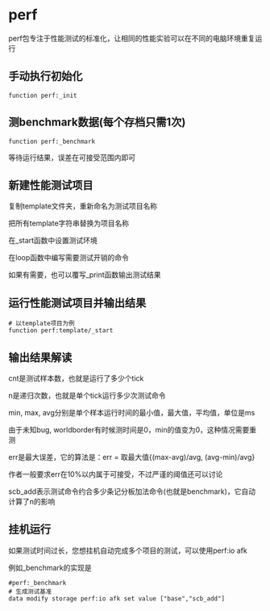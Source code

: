 # perf

perf包专注于性能测试的标准化，让相同的性能实验可以在不同的电脑环境重复运行

## 手动执行初始化

```
function perf:_init
```

## 测benchmark数据(每个存档只需1次)

```
function perf:_benchmark
```

等待运行结果，误差在可接受范围内即可

## 新建性能测试项目

复制template文件夹，重新命名为测试项目名称

把所有template字符串替换为项目名称

在_start函数中设置测试环境

在loop函数中编写需要测试开销的命令

如果有需要，也可以覆写_print函数输出测试结果

## 运行性能测试项目并输出结果

```
# 以template项目为例
function perf:template/_start
```

## 输出结果解读

cnt是测试样本数，也就是运行了多少个tick

n是递归次数，也就是单个tick运行多少次测试命令

min, max, avg分别是单个样本运行时间的最小值，最大值，平均值，单位是ms

由于未知bug, worldborder有时候测时间是0，min的值变为0，这种情况需要重测

err是最大误差，它的算法是：err = 取最大值{(max-avg)/avg, (avg-min)/avg}

作者一般要求err在10%以内属于可接受，不过严谨的阈值还可以讨论

scb_add表示测试命令约合多少条记分板加法命令(也就是benchmark)，它自动计算了n的影响

## 挂机运行

如果测试时间过长，您想挂机自动完成多个项目的测试，可以使用perf:io afk

例如_benchmark的实现是

```
#perf:_benchmark
# 生成测试基准
data modify storage perf:io afk set value ["base","scb_add"]
```
